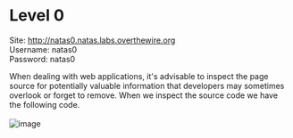 # Level 0
Site: http://natas0.natas.labs.overthewire.org <br>
Username: natas0 <br>
Password: natas0 <br>

When dealing with web applications, it's advisable to inspect the page source for potentially valuable information that developers may sometimes overlook or forget to remove.
When we inspect the source code we have the following code.
<br><br>
![image](https://github.com/MHKace/Walkthroughs/assets/157091170/653b333a-76d2-4c84-93ca-0ee0a8b81153)







